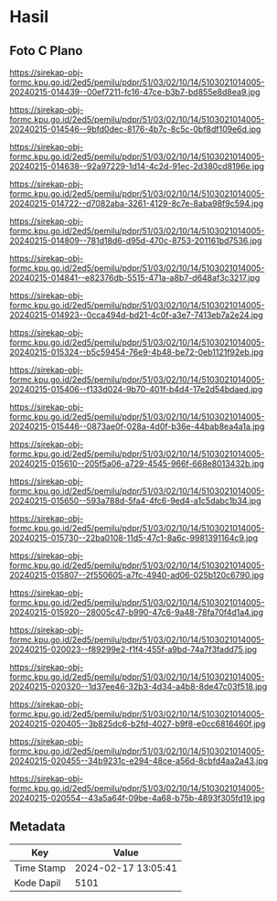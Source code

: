 # Hasil

## Foto C Plano

https://sirekap-obj-formc.kpu.go.id/2ed5/pemilu/pdpr/51/03/02/10/14/5103021014005-20240215-014439--00ef7211-fc16-47ce-b3b7-bd855e8d8ea9.jpg

https://sirekap-obj-formc.kpu.go.id/2ed5/pemilu/pdpr/51/03/02/10/14/5103021014005-20240215-014546--9bfd0dec-8176-4b7c-8c5c-0bf8df109e6d.jpg

https://sirekap-obj-formc.kpu.go.id/2ed5/pemilu/pdpr/51/03/02/10/14/5103021014005-20240215-014638--92a97229-1d14-4c2d-91ec-2d380cd8196e.jpg

https://sirekap-obj-formc.kpu.go.id/2ed5/pemilu/pdpr/51/03/02/10/14/5103021014005-20240215-014722--d7082aba-3261-4129-8c7e-8aba98f9c594.jpg

https://sirekap-obj-formc.kpu.go.id/2ed5/pemilu/pdpr/51/03/02/10/14/5103021014005-20240215-014809--781d18d6-d95d-470c-8753-201161bd7536.jpg

https://sirekap-obj-formc.kpu.go.id/2ed5/pemilu/pdpr/51/03/02/10/14/5103021014005-20240215-014841--e82376db-5515-471a-a8b7-d648af3c3217.jpg

https://sirekap-obj-formc.kpu.go.id/2ed5/pemilu/pdpr/51/03/02/10/14/5103021014005-20240215-014923--0cca494d-bd21-4c0f-a3e7-7413eb7a2e24.jpg

https://sirekap-obj-formc.kpu.go.id/2ed5/pemilu/pdpr/51/03/02/10/14/5103021014005-20240215-015324--b5c59454-76e9-4b48-be72-0eb1121f92eb.jpg

https://sirekap-obj-formc.kpu.go.id/2ed5/pemilu/pdpr/51/03/02/10/14/5103021014005-20240215-015406--f133d024-9b70-401f-b4d4-17e2d54bdaed.jpg

https://sirekap-obj-formc.kpu.go.id/2ed5/pemilu/pdpr/51/03/02/10/14/5103021014005-20240215-015446--0873ae0f-028a-4d0f-b36e-44bab8ea4a1a.jpg

https://sirekap-obj-formc.kpu.go.id/2ed5/pemilu/pdpr/51/03/02/10/14/5103021014005-20240215-015610--205f5a06-a729-4545-966f-668e8013432b.jpg

https://sirekap-obj-formc.kpu.go.id/2ed5/pemilu/pdpr/51/03/02/10/14/5103021014005-20240215-015650--593a788d-5fa4-4fc6-9ed4-a1c5dabc1b34.jpg

https://sirekap-obj-formc.kpu.go.id/2ed5/pemilu/pdpr/51/03/02/10/14/5103021014005-20240215-015730--22ba0108-11d5-47c1-8a6c-9981391164c9.jpg

https://sirekap-obj-formc.kpu.go.id/2ed5/pemilu/pdpr/51/03/02/10/14/5103021014005-20240215-015807--2f550605-a7fc-4940-ad06-025b120c6790.jpg

https://sirekap-obj-formc.kpu.go.id/2ed5/pemilu/pdpr/51/03/02/10/14/5103021014005-20240215-015920--28005c47-b990-47c6-9a48-78fa70f4d1a4.jpg

https://sirekap-obj-formc.kpu.go.id/2ed5/pemilu/pdpr/51/03/02/10/14/5103021014005-20240215-020023--f89299e2-f1f4-455f-a9bd-74a7f3fadd75.jpg

https://sirekap-obj-formc.kpu.go.id/2ed5/pemilu/pdpr/51/03/02/10/14/5103021014005-20240215-020320--1d37ee46-32b3-4d34-a4b8-8de47c03f518.jpg

https://sirekap-obj-formc.kpu.go.id/2ed5/pemilu/pdpr/51/03/02/10/14/5103021014005-20240215-020405--3b825dc6-b2fd-4027-b9f8-e0cc6816460f.jpg

https://sirekap-obj-formc.kpu.go.id/2ed5/pemilu/pdpr/51/03/02/10/14/5103021014005-20240215-020455--34b9231c-e294-48ce-a56d-8cbfd4aa2a43.jpg

https://sirekap-obj-formc.kpu.go.id/2ed5/pemilu/pdpr/51/03/02/10/14/5103021014005-20240215-020554--43a5a64f-09be-4a68-b75b-4893f305fd19.jpg


## Metadata

| Key        | Value               |
| ---------- | ------------------- |
| Time Stamp | 2024-02-17 13:05:41 |
| Kode Dapil | 5101                |



